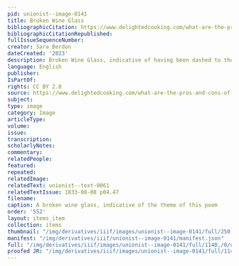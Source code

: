 ```yaml
---
pid: unionist--image-0141
title: Broken Wine Glass
bibliographicCitation: https://www.delightedcooking.com/what-are-the-pros-and-cons-of-using-plastic-wine-glasses.htm
bibliographicCitationRepublished: 
fullIssueSequenceNumber: 
creator: Sara Berdon
dateCreated: '2023'
description: Broken Wine Glass, indicative of having been dashed to the ground!
language: English
publisher: 
IsPartOf: 
rights: CC BY 2.0
source: https://www.delightedcooking.com/what-are-the-pros-and-cons-of-using-plastic-wine-glasses.htm
subject: 
type: image
category: Image
articleType: 
volume: 
issue: 
transcription: 
scholarlyNotes: 
commentary: 
relatedPeople: 
featured: 
repeated: 
relatedImage: 
relatedText: unionist--text-0061
relatedTextIssue: 1833-08-08 p04.47
filename: 
caption: A broken wine glass, indicative of the theme of this poem
order: '552'
layout: items_item
collection: items
thumbnail: "/img/derivatives/iiif/images/unionist--image-0141/full/250,/0/default.jpg"
manifest: "/img/derivatives/iiif/unionist--image-0141/manifest.json"
full: "/img/derivatives/iiif/images/unionist--image-0141/full/1140,/0/default.jpg"
proofed JR: "/img/derivatives/iiif/images/unionist--image-0141/full/1140,/0/default.jpg"
---
```


